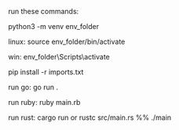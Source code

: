 run these commands:

python3 -m venv env_folder

linux: source env_folder/bin/activate

win: env_folder\Scripts\activate

pip install -r imports.txt

run go: go run .

run ruby: ruby main.rb

run rust: cargo run or rustc src/main.rs %% ./main
